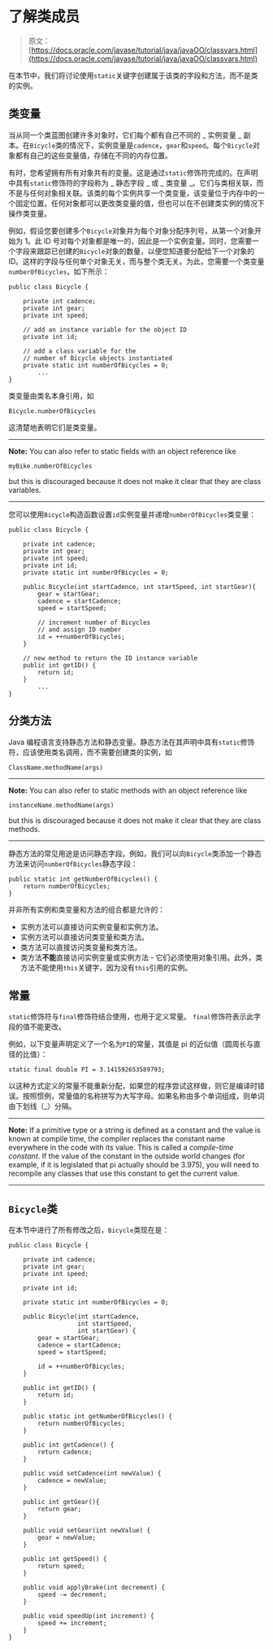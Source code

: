 # 了解类成员

> 原文： [https://docs.oracle.com/javase/tutorial/java/javaOO/classvars.html](https://docs.oracle.com/javase/tutorial/java/javaOO/classvars.html)

在本节中，我们将讨论使用`static`关键字创建属于该类的字段和方法，而不是类的实例。

## 类变量

当从同一个类蓝图创建许多对象时，它们每个都有自己不同的 _ 实例变量 _ 副本。在`Bicycle`类的情况下，实例变量是`cadence`，`gear`和`speed`。每个`Bicycle`对象都有自己的这些变量值，存储在不同的内存位置。

有时，您希望拥有所有对象共有的变量。这是通过`static`修饰符完成的。在声明中具有`static`修饰符的字段称为 _ 静态字段 _ 或 _ 类变量 _。它们与类相关联，而不是与任何对象相关联。该类的每个实例共享一个类变量，该变量位于内存中的一个固定位置。任何对象都可以更改类变量的值，但也可以在不创建类实例的情况下操作类变量。

例如，假设您要创建多个`Bicycle`对象并为每个对象分配序列号，从第一个对象开始为 1。此 ID 号对每个对象都是唯一的，因此是一个实例变量。同时，您需要一个字段来跟踪已创建的`Bicycle`对象的数量，以便您知道要分配给下一个对象的 ID。这样的字段与任何单个对象无关，而与整个类无关。为此，您需要一个类变量`numberOfBicycles`，如下所示：

```
public class Bicycle {

    private int cadence;
    private int gear;
    private int speed;

    // add an instance variable for the object ID
    private int id;

    // add a class variable for the
    // number of Bicycle objects instantiated
    private static int numberOfBicycles = 0;
        ...
}

```

类变量由类名本身引用，如

```
Bicycle.numberOfBicycles

```

这清楚地表明它们是类变量。

* * *

**Note:** You can also refer to static fields with an object reference like

```
myBike.numberOfBicycles

```

but this is discouraged because it does not make it clear that they are class variables.

* * *

您可以使用`Bicycle`构造函数设置`id`实例变量并递增`numberOfBicycles`类变量：

```
public class Bicycle {

    private int cadence;
    private int gear;
    private int speed;
    private int id;
    private static int numberOfBicycles = 0;

    public Bicycle(int startCadence, int startSpeed, int startGear){
        gear = startGear;
        cadence = startCadence;
        speed = startSpeed;

        // increment number of Bicycles
        // and assign ID number
        id = ++numberOfBicycles;
    }

    // new method to return the ID instance variable
    public int getID() {
        return id;
    }
        ...
}

```

## 分类方法

Java 编程语言支持静态方法和静态变量。静态方法在其声明中具有`static`修饰符，应该使用类名调用，而不需要创建类的实例，如

```
ClassName.methodName(args)

```

* * *

**Note:** You can also refer to static methods with an object reference like

```
instanceName.methodName(args)

```

but this is discouraged because it does not make it clear that they are class methods.

* * *

静态方法的常见用途是访问静态字段。例如，我们可以向`Bicycle`类添加一个静态方法来访问`numberOfBicycles`静态字段：

```
public static int getNumberOfBicycles() {
    return numberOfBicycles;
}

```

并非所有实例和类变量和方法的组合都是允许的：

*   实例方法可以直接访问实例变量和实例方法。
*   实例方法可以直接访问类变量和类方法。
*   类方法可以直接访问类变量和类方法。
*   类方法**不能**直接访问实例变量或实例方法 - 它们必须使用对象引用。此外，类方法不能使用`this`关键字，因为没有`this`引用的实例。

## 常量

`static`修饰符与`final`修饰符结合使用，也用于定义常量。 `final`修饰符表示此字段的值不能更改。

例如，以下变量声明定义了一个名为`PI`的常量，其值是 pi 的近似值（圆周长与直径的比值）：

```
static final double PI = 3.141592653589793;

```

以这种方式定义的常量不能重新分配，如果您的程序尝试这样做，则它是编译时错误。按照惯例，常量值的名称拼写为大写字母。如果名称由多个单词组成，则单词由下划线（_）分隔。

* * *

**Note:** If a primitive type or a string is defined as a constant and the value is known at compile time, the compiler replaces the constant name everywhere in the code with its value. This is called a _compile-time constant_. If the value of the constant in the outside world changes (for example, if it is legislated that pi actually should be 3.975), you will need to recompile any classes that use this constant to get the current value.

* * *

## `Bicycle`类

在本节中进行了所有修改之后，`Bicycle`类现在是：

```
public class Bicycle {

    private int cadence;
    private int gear;
    private int speed;

    private int id;

    private static int numberOfBicycles = 0;

    public Bicycle(int startCadence,
                   int startSpeed,
                   int startGear) {
        gear = startGear;
        cadence = startCadence;
        speed = startSpeed;

        id = ++numberOfBicycles;
    }

    public int getID() {
        return id;
    }

    public static int getNumberOfBicycles() {
        return numberOfBicycles;
    }

    public int getCadence() {
        return cadence;
    }

    public void setCadence(int newValue) {
        cadence = newValue;
    }

    public int getGear(){
        return gear;
    }

    public void setGear(int newValue) {
        gear = newValue;
    }

    public int getSpeed() {
        return speed;
    }

    public void applyBrake(int decrement) {
        speed -= decrement;
    }

    public void speedUp(int increment) {
        speed += increment;
    }
}

```